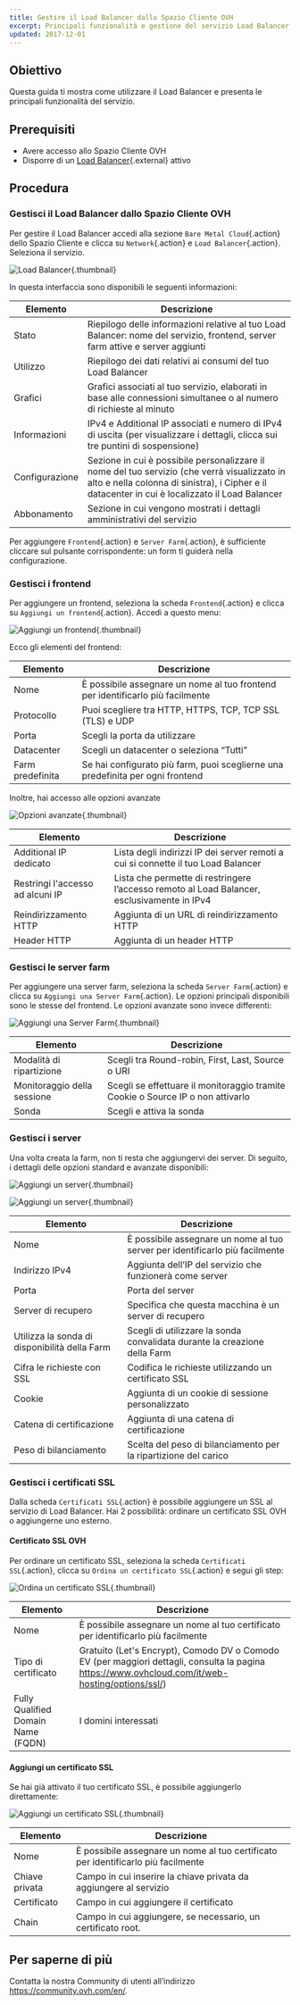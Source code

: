 ```yaml
---
title: Gestire il Load Balancer dallo Spazio Cliente OVH
excerpt: Principali funzionalità e gestione del servizio Load Balancer dallo Spazio Cliente OVH
updated: 2017-12-01
---
```


## Obiettivo

Questa guida ti mostra come utilizzare il Load Balancer e presenta le principali funzionalità del servizio.

## Prerequisiti

- Avere accesso allo Spazio Cliente OVH
- Disporre di un [Load Balancer](https://www.ovh.it/soluzioni/ip-load-balancing/){.external} attivo

## Procedura

### Gestisci il Load Balancer dallo Spazio Cliente OVH

Per gestire il Load Balancer accedi alla sezione `Bare Metal Cloud`{.action} dello Spazio Cliente e clicca su `Network`{.action} e `Load Balancer`{.action}. Seleziona il servizio.

![Load Balancer](lbip-main.png){.thumbnail}

In questa interfaccia sono disponibili le seguenti informazioni:

|Elemento|Descrizione|
|---|---|
|Stato|Riepilogo delle informazioni relative al tuo Load Balancer: nome del servizio, frontend, server farm attive e server aggiunti|
|Utilizzo|Riepilogo dei dati relativi ai consumi del tuo Load Balancer|
|Grafici|Grafici associati al tuo servizio, elaborati in base alle connessioni simultanee o al numero di richieste al minuto|
|Informazioni|IPv4 e Additional IP associati e numero di IPv4 di uscita (per visualizzare i dettagli, clicca sui tre puntini di sospensione)|
|Configurazione|Sezione in cui è possibile personalizzare il nome del tuo servizio (che verrà visualizzato in alto e nella colonna di sinistra), i Cipher e il datacenter in cui è localizzato il Load Balancer |
|Abbonamento|Sezione in cui vengono mostrati i dettagli amministrativi del servizio|

Per aggiungere `Frontend`{.action} e `Server Farm`{.action}, è sufficiente cliccare sul pulsante corrispondente: un form ti guiderà nella configurazione. 

### Gestisci i frontend

Per aggiungere un frontend, seleziona la scheda `Frontend`{.action} e clicca su `Aggiungi un frontend`{.action}. Accedi a questo menu:

![Aggiungi un frontend](use-lb_images_add_frontend.png){.thumbnail}

Ecco gli elementi del frontend:

|Elemento|Descrizione|
|---|---|
|Nome|È possibile assegnare un nome al tuo frontend per identificarlo più facilmente|
|Protocollo|Puoi scegliere tra HTTP, HTTPS, TCP, TCP SSL (TLS) e UDP|
|Porta|Scegli la porta da utilizzare|
|Datacenter|Scegli un datacenter o seleziona “Tutti”|
|Farm predefinita|Se hai configurato più farm, puoi sceglierne una predefinita per ogni frontend|

Inoltre, hai accesso alle opzioni avanzate

![Opzioni avanzate](advanced_frontend.png){.thumbnail}

|Elemento|Descrizione|
|---|---|
|Additional IP dedicato|Lista degli indirizzi IP dei server remoti a cui si connette il tuo Load Balancer|
|Restringi l'accesso ad alcuni IP|Lista che permette di restringere l’accesso remoto al Load Balancer, esclusivamente in IPv4|
|Reindirizzamento HTTP|Aggiunta di un URL di reindirizzamento HTTP|
|Header HTTP|Aggiunta di un header HTTP|

### Gestisci le server farm
Per aggiungere una server farm, seleziona la scheda `Server Farm`{.action} e clicca su `Aggiungi una Server Farm`{.action}. Le opzioni principali disponibili sono le stesse del frontend. Le opzioni avanzate sono invece differenti:

![Aggiungi una Server Farm](advanced_cluster.png){.thumbnail}

|Elemento|Descrizione|
|---|---|
|Modalità di ripartizione|Scegli tra Round-robin, First, Last, Source o URI|
|Monitoraggio della sessione|Scegli se effettuare il monitoraggio tramite Cookie o Source IP o non attivarlo|
|Sonda|Scegli e attiva la sonda|

### Gestisci i server
Una volta creata la farm, non ti resta che aggiungervi dei server. Di seguito, i dettagli delle opzioni standard e avanzate disponibili:

![Aggiungi un server](use-lb_images_add_server.png){.thumbnail}

![Aggiungi un server](add_server_advanced.png){.thumbnail}

|Elemento|Descrizione|
|---|---|
|Nome|È possibile assegnare un nome al tuo server per identificarlo più facilmente|
|Indirizzo IPv4|Aggiunta dell’IP del servizio che funzionerà come server|
|Porta|Porta del server|
|Server di recupero|Specifica che questa macchina è un server di recupero|
|Utilizza la sonda di disponibilità della Farm|Scegli di utilizzare la sonda convalidata durante la creazione della Farm|
|Cifra le richieste con SSL|Codifica le richieste utilizzando un certificato SSL|
|Cookie|Aggiunta di un cookie di sessione personalizzato|
|Catena di certificazione|Aggiunta di una catena di certificazione|
|Peso di bilanciamento|Scelta del peso di bilanciamento per la ripartizione del carico|

### Gestisci i certificati SSL

Dalla scheda `Certificati SSL`{.action} è possibile aggiungere un SSL al servizio di Load Balancer. Hai 2 possibilità: ordinare un certificato SSL OVH o aggiungerne uno esterno.

#### Certificato SSL OVH

Per ordinare un certificato SSL, seleziona la scheda `Certificati SSL`{.action}, clicca su `Ordina un certificato SSL`{.action} e segui gli step:

![Ordina un certificato SSL](ordering_ssl.png){.thumbnail}

|Elemento|Descrizione|
|---|---|
|Nome|È possibile assegnare un nome al tuo certificato per identificarlo più facilmente|
|Tipo di certificato|Gratuito (Let's Encrypt), Comodo DV o Comodo EV (per maggiori dettagli, consulta la pagina <https://www.ovhcloud.com/it/web-hosting/options/ssl/>)|
|Fully Qualified Domain Name (FQDN)|I domini interessati|

#### Aggiungi un certificato SSL

Se hai già attivato il tuo certificato SSL, è possibile aggiungerlo direttamente:

![Aggiungi un certificato SSL](external_ssl.png){.thumbnail}

|Elemento|Descrizione|
|---|---|
|Nome|È possibile assegnare un nome al tuo certificato per identificarlo più facilmente|
|Chiave privata|Campo in cui inserire la chiave privata da aggiungere al servizio|
|Certificato|Campo in cui aggiungere il certificato|
|Chain|Campo in cui aggiungere, se necessario, un certificato root.|

## Per saperne di più

Contatta la nostra Community di utenti all’indirizzo <https://community.ovh.com/en/>.